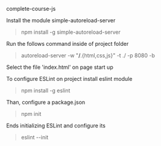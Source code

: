 complete-course-js

Install the module simple-autoreload-server

> npm install -g simple-autoreload-server

Run the follows command inside of project folder

> autoreload-server -w "**/**.{html,css,js}" -t ./ -p 8080 -b

Select the file 'index.html' on page start up

To configure ESLint on project install eslint module

> npm install -g eslint

Than, configure a package.json

> npm init

Ends initializing ESLint and configure its

> eslint --init